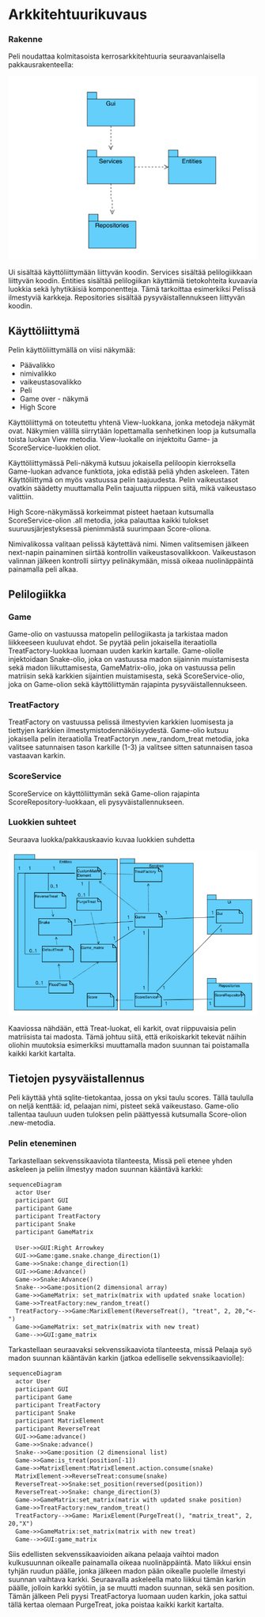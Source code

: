 # Arkkitehtuurikuvaus


### Rakenne

Peli noudattaa kolmitasoista kerrosarkkitehtuuria seuraavanlaisella pakkausrakenteella:

![Pakkauskaavio](./kuvat/pakkauskaavio.png)

Ui sisältää käyttöliittymään liittyvän koodin. Services sisältää pelilogiikkaan liittyvän koodin. Entities sisältää pelilogiikan käyttämiä tietokohteita kuvaavia luokkia sekä lyhytikäisiä komponentteja. Tämä tarkoittaa esimerkiksi Pelissä ilmestyviä karkkeja. Repositories sisältää pysyväistallennukseen liittyvän koodin.

## Käyttöliittymä
Pelin käyttöliittymällä on viisi näkymää:
- Päävalikko
- nimivalikko
- vaikeustasovalikko
- Peli
- Game over - näkymä
- High Score

Käyttöliittymä on toteutettu yhtenä View-luokkana, jonka metodeja näkymät ovat. Näkymien välillä siirrytään lopettamalla senhetkinen loop ja kutsumalla toista luokan View metodia. View-luokalle on injektoitu Game- ja ScoreService-luokkien oliot.

Käyttöliittymässä Peli-näkymä kutsuu jokaisella peliloopin kierroksella Game-luokan advance funktiota, joka edistää peliä yhden askeleen. Täten Käyttöliittymä on myös vastuussa pelin taajuudesta. Pelin vaikeustasot ovatkin säädetty muuttamalla Pelin taajuutta riippuen siitä, mikä vaikeustaso valittiin.

High Score-näkymässä korkeimmat pisteet haetaan kutsumalla ScoreService-olion .all metodia, joka palauttaa kaikki tulokset suuruusjärjestyksessä pienimmästä suurimpaan Score-oliona.

Nimivalikossa valitaan pelissä käytettävä nimi. Nimen valitsemisen jälkeen next-napin painaminen siirtää kontrollin vaikeustasovalikkoon.
Vaikeustason valinnan jälkeen kontrolli siirtyy pelinäkymään, missä oikeaa nuolinäppäintä painamalla peli alkaa.

## Pelilogiikka

### Game
Game-olio on vastuussa matopelin pelilogiikasta ja tarkistaa madon liikkeeseen kuuluvat ehdot. Se pyytää pelin jokaisella iteraatiolla TreatFactory-luokkaa luomaan uuden karkin kartalle. Game-oliolle injektoidaan Snake-olio, joka on vastuussa madon sijainnin muistamisesta sekä madon liikuttamisesta, GameMatrix-olio, joka on vastuussa pelin matriisin sekä karkkien sijaintien muistamisesta, sekä ScoreService-olio, joka on Game-olion sekä käyttöliittymän rajapinta pysyväistallennukseen.

### TreatFactory
TreatFactory on vastuussa pelissä ilmestyvien karkkien luomisesta ja tiettyjen karkkien ilmestymistodennäköisyydestä. Game-olio kutsuu jokaisella pelin iteraatiolla TreatFactoryn .new_random_treat metodia, joka valitsee satunnaisen tason karkille (1-3) ja valitsee sitten satunnaisen tasoa vastaavan karkin.

### ScoreService
ScoreService on käyttöliittymän sekä Game-olion rajapinta ScoreRepository-luokkaan, eli pysyväistallennukseen.


### Luokkien suhteet
Seuraava luokka/pakkauskaavio kuvaa luokkien suhdetta

![Luokkakaavio](./kuvat/luokkakaavio.png)

Kaaviossa nähdään, että Treat-luokat, eli karkit, ovat riippuvaisia pelin matriisista tai madosta. Tämä johtuu siitä, että erikoiskarkit tekevät näihin oliohin muutoksia esimerkiksi muuttamalla madon suunnan tai poistamalla kaikki karkit kartalta.


## Tietojen pysyväistallennus

Peli käyttää yhtä sqlite-tietokantaa, jossa on yksi taulu scores. Tällä taululla on neljä kenttää: id, pelaajan nimi, pisteet sekä vaikeustaso. Game-olio tallentaa tauluun uuden tuloksen pelin päättyessä kutsumalla Score-olion .new-metodia.

### Pelin eteneminen

Tarkastellaan sekvenssikaaviota tilanteesta, Missä peli etenee yhden askeleen ja peliin ilmestyy madon suunnan kääntävä karkki:

```mermaid
sequenceDiagram
  actor User
  participant GUI
  participant Game
  participant TreatFactory
  participant Snake
  participant GameMatrix
  
  User->>GUI:Right Arrowkey
  GUI->>Game:game.snake.change_direction(1)
  Game->>Snake:change_direction(1)
  GUI->>Game:Advance()
  Game->>Snake:Advance()
  Snake-->>Game:position(2 dimensional array)
  Game->>GameMatrix: set_matrix(matrix with updated snake location)
  Game->>TreatFactory:new_random_treat()
  TreatFactory-->>Game:MarixElement(ReverseTreat(), "treat", 2, 20,"<-")
  Game->>GameMatrix: set_matrix(matrix with new treat)
  Game-->>GUI:game_matrix
  ```
  Tarkastellaan seuraavaksi sekvenssikaaviota tilanteesta, missä Pelaaja syö madon suunnan kääntävän karkin (jatkoa edelliselle sekvenssikaaviolle):
 
```mermaid
sequenceDiagram
  actor User
  participant GUI
  participant Game
  participant TreatFactory
  participant Snake
  participant MatrixElement
  participant ReverseTreat
  GUI->>Game:advance()
  Game->>Snake:advance()
  Snake-->>Game:position (2 dimensional list)
  Game->>Game:is_treat(position[-1])
  Game->>MatrixElement:MatrixElement.action.consume(snake)
  MatrixElement->>ReverseTreat:consume(snake)
  ReverseTreat->>Snake:set_position(reversed(position))
  ReverseTreat->>Snake: change_direction(3)
  Game->>GameMatrix:set_matrix(matrix with updated snake position)
  Game->>TreatFactory:new_random_treat()
  TreatFactory-->>Game: MarixElement(PurgeTreat(), "matrix_treat", 2, 20,"X")
  Game->>GameMatrix:set_matrix(matrix with new treat)
  Game-->>GUI:game_matrix 
```

Siis edellisten sekvenssikaavioiden aikana pelaaja vaihtoi madon kulkusuunnan oikealle painamalla oikeaa nuolinäppäintä. Mato liikkui ensin tyhjän ruudun päälle, jonka jälkeen madon pään oikealle puolelle ilmestyi suunnan vaihtava karkki. Seuraavalla askeleella mato liikkui tämän karkin päälle, jolloin karkki syötiin, ja se muutti madon suunnan, sekä sen position. Tämän jälkeen Peli pyysi TreatFactorya luomaan uuden karkin, joka sattui tällä kertaa olemaan PurgeTreat, joka poistaa kaikki karkit kartalta.
